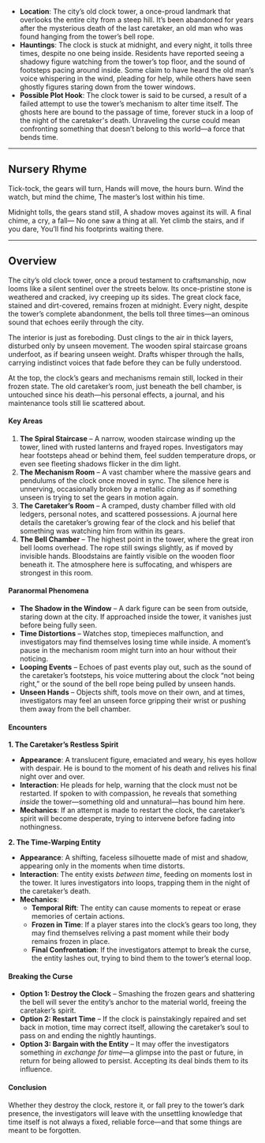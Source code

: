 - **Location**: The city’s old clock tower, a once-proud landmark that overlooks the entire city from a steep hill. It’s been abandoned for years after the mysterious death of the last caretaker, an old man who was found hanging from the tower’s bell rope.
- **Hauntings**: The clock is stuck at midnight, and every night, it tolls three times, despite no one being inside. Residents have reported seeing a shadowy figure watching from the tower’s top floor, and the sound of footsteps pacing around inside. Some claim to have heard the old man’s voice whispering in the wind, pleading for help, while others have seen ghostly figures staring down from the tower windows.
- **Possible Plot Hook**: The clock tower is said to be cursed, a result of a failed attempt to use the tower’s mechanism to alter time itself. The ghosts here are bound to the passage of time, forever stuck in a loop of the night of the caretaker's death. Unraveling the curse could mean confronting something that doesn’t belong to this world—a force that bends time.

---

## Nursery Rhyme
Tick-tock, the gears will turn,
Hands will move, the hours burn.
Wind the watch, but mind the chime,
The master’s lost within his time.

Midnight tolls, the gears stand still,
A shadow moves against its will.
A final chime, a cry, a fall—
No one saw a thing at all.
Yet climb the stairs, and if you dare,
You’ll find his footprints waiting there.

---

## Overview
The city’s old clock tower, once a proud testament to craftsmanship, now looms like a silent sentinel over the streets below. Its once-pristine stone is weathered and cracked, ivy creeping up its sides. The great clock face, stained and dirt-covered, remains frozen at midnight. Every night, despite the tower’s complete abandonment, the bells toll three times—an ominous sound that echoes eerily through the city.

The interior is just as foreboding. Dust clings to the air in thick layers, disturbed only by unseen movement. The wooden spiral staircase groans underfoot, as if bearing unseen weight. Drafts whisper through the halls, carrying indistinct voices that fade before they can be fully understood.

At the top, the clock’s gears and mechanisms remain still, locked in their frozen state. The old caretaker’s room, just beneath the bell chamber, is untouched since his death—his personal effects, a journal, and his maintenance tools still lie scattered about.

#### **Key Areas**

1. **The Spiral Staircase** – A narrow, wooden staircase winding up the tower, lined with rusted lanterns and frayed ropes. Investigators may hear footsteps ahead or behind them, feel sudden temperature drops, or even see fleeting shadows flicker in the dim light.
2. **The Mechanism Room** – A vast chamber where the massive gears and pendulums of the clock once moved in sync. The silence here is unnerving, occasionally broken by a metallic _clang_ as if something unseen is trying to set the gears in motion again.
3. **The Caretaker’s Room** – A cramped, dusty chamber filled with old ledgers, personal notes, and scattered possessions. A journal here details the caretaker’s growing fear of the clock and his belief that something was watching him from within its gears.
4. **The Bell Chamber** – The highest point in the tower, where the great iron bell looms overhead. The rope still swings slightly, as if moved by invisible hands. Bloodstains are faintly visible on the wooden floor beneath it. The atmosphere here is suffocating, and whispers are strongest in this room.

#### **Paranormal Phenomena**

- **The Shadow in the Window** – A dark figure can be seen from outside, staring down at the city. If approached inside the tower, it vanishes just before being fully seen.
- **Time Distortions** – Watches stop, timepieces malfunction, and investigators may find themselves losing time while inside. A moment’s pause in the mechanism room might turn into an hour without their noticing.
- **Looping Events** – Echoes of past events play out, such as the sound of the caretaker’s footsteps, his voice muttering about the clock “not being right,” or the sound of the bell rope being pulled by unseen hands.
- **Unseen Hands** – Objects shift, tools move on their own, and at times, investigators may feel an unseen force gripping their wrist or pushing them away from the bell chamber.

#### **Encounters**

**1. The Caretaker’s Restless Spirit**
- **Appearance**: A translucent figure, emaciated and weary, his eyes hollow with despair. He is bound to the moment of his death and relives his final night over and over.
- **Interaction**: He pleads for help, warning that the clock must not be restarted. If spoken to with compassion, he reveals that something _inside_ the tower—something old and unnatural—has bound him here.
- **Mechanics**: If an attempt is made to restart the clock, the caretaker’s spirit will become desperate, trying to intervene before fading into nothingness.

**2. The Time-Warping Entity**
- **Appearance**: A shifting, faceless silhouette made of mist and shadow, appearing only in the moments when time distorts.
- **Interaction**: The entity exists _between time_, feeding on moments lost in the tower. It lures investigators into loops, trapping them in the night of the caretaker’s death.
- **Mechanics**:
    - **Temporal Rift**: The entity can cause moments to repeat or erase memories of certain actions.
    - **Frozen in Time**: If a player stares into the clock’s gears too long, they may find themselves reliving a past moment while their body remains frozen in place.
    - **Final Confrontation**: If the investigators attempt to break the curse, the entity lashes out, trying to bind them to the tower’s eternal loop.

#### **Breaking the Curse**

- **Option 1: Destroy the Clock** – Smashing the frozen gears and shattering the bell will sever the entity’s anchor to the material world, freeing the caretaker’s spirit.
- **Option 2: Restart Time** – If the clock is painstakingly repaired and set back in motion, time may correct itself, allowing the caretaker’s soul to pass on and ending the nightly hauntings.
- **Option 3: Bargain with the Entity** – It may offer the investigators something _in exchange for time_—a glimpse into the past or future, in return for being allowed to persist. Accepting its deal binds them to its influence.

#### **Conclusion**

Whether they destroy the clock, restore it, or fall prey to the tower’s dark presence, the investigators will leave with the unsettling knowledge that time itself is not always a fixed, reliable force—and that some things are meant to be forgotten.